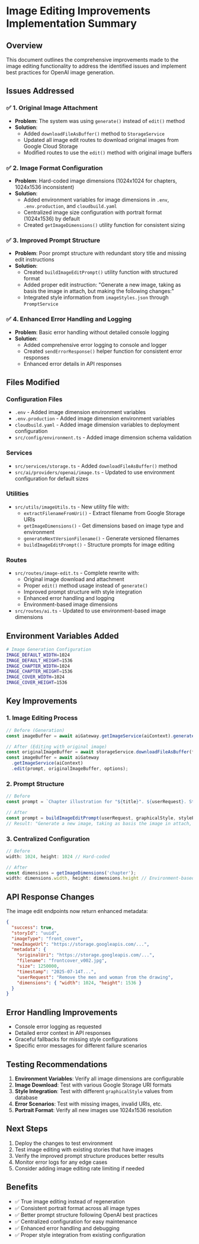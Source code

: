 # Image Editing Improvements Implementation Summary

## Overview

This document outlines the comprehensive improvements made to the image editing functionality to address the identified issues and implement best practices for OpenAI image generation.

## Issues Addressed

### ✅ 1. Original Image Attachment

- **Problem**: The system was using `generate()` instead of `edit()` method
- **Solution**:
  - Added `downloadFileAsBuffer()` method to `StorageService`
  - Updated all image edit routes to download original images from Google Cloud Storage
  - Modified routes to use the `edit()` method with original image buffers

### ✅ 2. Image Format Configuration

- **Problem**: Hard-coded image dimensions (1024x1024 for chapters, 1024x1536 inconsistent)
- **Solution**:
  - Added environment variables for image dimensions in `.env`, `.env.production`, and `cloudbuild.yaml`
  - Centralized image size configuration with portrait format (1024x1536) by default
  - Created `getImageDimensions()` utility function for consistent sizing

### ✅ 3. Improved Prompt Structure

- **Problem**: Poor prompt structure with redundant story title and missing edit instructions
- **Solution**:
  - Created `buildImageEditPrompt()` utility function with structured format
  - Added proper edit instruction: "Generate a new image, taking as basis the image in attach, but making the following changes:"
  - Integrated style information from `imageStyles.json` through `PromptService`

### ✅ 4. Enhanced Error Handling and Logging

- **Problem**: Basic error handling without detailed console logging
- **Solution**:
  - Added comprehensive error logging to console and logger
  - Created `sendErrorResponse()` helper function for consistent error responses
  - Enhanced error details in API responses

## Files Modified

### Configuration Files

- `.env` - Added image dimension environment variables
- `.env.production` - Added image dimension environment variables
- `cloudbuild.yaml` - Added image dimension variables to deployment configuration
- `src/config/environment.ts` - Added image dimension schema validation

### Services

- `src/services/storage.ts` - Added `downloadFileAsBuffer()` method
- `src/ai/providers/openai/image.ts` - Updated to use environment configuration for default sizes

### Utilities

- `src/utils/imageUtils.ts` - New utility file with:
  - `extractFilenameFromUri()` - Extract filename from Google Storage URIs
  - `getImageDimensions()` - Get dimensions based on image type and environment
  - `generateNextVersionFilename()` - Generate versioned filenames
  - `buildImageEditPrompt()` - Structure prompts for image editing

### Routes

- `src/routes/image-edit.ts` - Complete rewrite with:
  - Original image download and attachment
  - Proper `edit()` method usage instead of `generate()`
  - Improved prompt structure with style integration
  - Enhanced error handling and logging
  - Environment-based image dimensions
- `src/routes/ai.ts` - Updated to use environment-based image dimensions

## Environment Variables Added

```bash
# Image Generation Configuration
IMAGE_DEFAULT_WIDTH=1024
IMAGE_DEFAULT_HEIGHT=1536
IMAGE_CHAPTER_WIDTH=1024
IMAGE_CHAPTER_HEIGHT=1536
IMAGE_COVER_WIDTH=1024
IMAGE_COVER_HEIGHT=1536
```

## Key Improvements

### 1. Image Editing Process

```typescript
// Before (Generation)
const imageBuffer = await aiGateway.getImageService(aiContext).generate(prompt, options);

// After (Editing with original image)
const originalImageBuffer = await storageService.downloadFileAsBuffer(filename);
const imageBuffer = await aiGateway
  .getImageService(aiContext)
  .edit(prompt, originalImageBuffer, options);
```

### 2. Prompt Structure

```typescript
// Before
const prompt = `Chapter illustration for "${title}". ${userRequest}. Style: ${style}.`;

// After
const prompt = buildImageEditPrompt(userRequest, graphicalStyle, stylePrompt);
// Result: "Generate a new image, taking as basis the image in attach, but making the following changes: [userRequest]\n\nStyle: [detailed style prompt]"
```

### 3. Centralized Configuration

```typescript
// Before
width: 1024, height: 1024 // Hard-coded

// After
const dimensions = getImageDimensions('chapter');
width: dimensions.width, height: dimensions.height // Environment-based
```

## API Response Changes

The image edit endpoints now return enhanced metadata:

```json
{
  "success": true,
  "storyId": "uuid",
  "imageType": "front_cover",
  "newImageUrl": "https://storage.googleapis.com/...",
  "metadata": {
    "originalUri": "https://storage.googleapis.com/...",
    "filename": "frontcover_v002.jpg",
    "size": 1250000,
    "timestamp": "2025-07-14T...",
    "userRequest": "Remove the men and woman from the drawing",
    "dimensions": { "width": 1024, "height": 1536 }
  }
}
```

## Error Handling Improvements

- Console error logging as requested
- Detailed error context in API responses
- Graceful fallbacks for missing style configurations
- Specific error messages for different failure scenarios

## Testing Recommendations

1. **Environment Variables**: Verify all image dimensions are configurable
2. **Image Download**: Test with various Google Storage URI formats
3. **Style Integration**: Test with different `graphicalStyle` values from database
4. **Error Scenarios**: Test with missing images, invalid URIs, etc.
5. **Portrait Format**: Verify all new images use 1024x1536 resolution

## Next Steps

1. Deploy the changes to test environment
2. Test image editing with existing stories that have images
3. Verify the improved prompt structure produces better results
4. Monitor error logs for any edge cases
5. Consider adding image editing rate limiting if needed

## Benefits

- ✅ True image editing instead of regeneration
- ✅ Consistent portrait format across all image types
- ✅ Better prompt structure following OpenAI best practices
- ✅ Centralized configuration for easy maintenance
- ✅ Enhanced error handling and debugging
- ✅ Proper style integration from existing configuration
